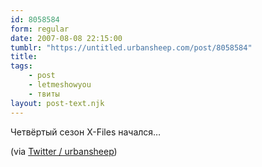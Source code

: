 ```yaml
---
id: 8058584
form: regular
date: 2007-08-08 22:15:00
tumblr: "https://untitled.urbansheep.com/post/8058584"
title:
tags:
    - post
    - letmeshowyou
    - твиты
layout: post-text.njk
---
```


<p>Четвёртый сезон X-Files начался&hellip;</p>

<p>(via <a href="http://twitter.com/urbansheep/statuses/194583492">Twitter / urbansheep</a>)</p>

